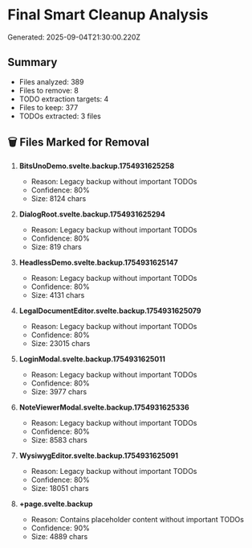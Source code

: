 # Final Smart Cleanup Analysis
Generated: 2025-09-04T21:30:00.220Z

## Summary
- Files analyzed: 389
- Files to remove: 8
- TODO extraction targets: 4
- Files to keep: 377
- TODOs extracted: 3 files

## 🗑️ Files Marked for Removal

1. **BitsUnoDemo.svelte.backup.1754931625258**
   - Reason: Legacy backup without important TODOs
   - Confidence: 80%
   - Size: 8124 chars

2. **DialogRoot.svelte.backup.1754931625294**
   - Reason: Legacy backup without important TODOs
   - Confidence: 80%
   - Size: 819 chars

3. **HeadlessDemo.svelte.backup.1754931625147**
   - Reason: Legacy backup without important TODOs
   - Confidence: 80%
   - Size: 4131 chars

4. **LegalDocumentEditor.svelte.backup.1754931625079**
   - Reason: Legacy backup without important TODOs
   - Confidence: 80%
   - Size: 23015 chars

5. **LoginModal.svelte.backup.1754931625011**
   - Reason: Legacy backup without important TODOs
   - Confidence: 80%
   - Size: 3977 chars

6. **NoteViewerModal.svelte.backup.1754931625336**
   - Reason: Legacy backup without important TODOs
   - Confidence: 80%
   - Size: 8583 chars

7. **WysiwygEditor.svelte.backup.1754931625091**
   - Reason: Legacy backup without important TODOs
   - Confidence: 80%
   - Size: 18051 chars

8. **+page.svelte.backup**
   - Reason: Contains placeholder content without important TODOs
   - Confidence: 90%
   - Size: 4889 chars

